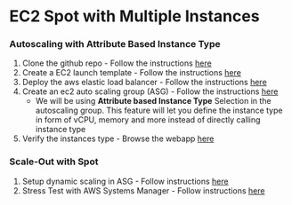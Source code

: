# EC2 Spot with Multiple Instances
### Autoscaling with Attribute Based Instance Type
1. Clone the github repo - Follow the instructions [here](https://ec2spotworkshops.com/ec2-auto-scaling-with-multiple-instance-types-and-purchase-options/clone_github.html)
2. Create a EC2 launch template - Follow the instructions [here](https://ec2spotworkshops.com/ec2-auto-scaling-with-multiple-instance-types-and-purchase-options/create_lt.html)
3. Deploy the aws elastic load balancer - Follow the instructions [here](https://ec2spotworkshops.com/ec2-auto-scaling-with-multiple-instance-types-and-purchase-options/deploy_lb.html)
4. Create an ec2 auto scaling group (ASG) - Follow the instructions [here](https://ec2spotworkshops.com/ec2-auto-scaling-with-multiple-instance-types-and-purchase-options/create_asg.html)
   - We will be using **Attribute based Instance Type** Selection in the autoscaling group. This feature will let you define the instance type in form of vCPU, memory and more instead of directly calling instance type
5. Verify the instances type - Browse the webapp [here](https://ec2spotworkshops.com/ec2-auto-scaling-with-multiple-instance-types-and-purchase-options/browse_app.html)

### Scale-Out with Spot

1. Setup dynamic scaling in ASG - Follow instructions [here](https://ec2spotworkshops.com/ec2-auto-scaling-with-multiple-instance-types-and-purchase-options/scale_dynamic.html)
2. Stress Test with AWS Systems Manager - Follow instructions [here](https://ec2spotworkshops.com/ec2-auto-scaling-with-multiple-instance-types-and-purchase-options/stress_ssm.html)
